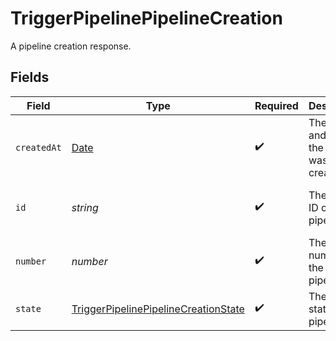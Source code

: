 # TriggerPipelinePipelineCreation

A pipeline creation response.


## Fields

| Field                                                                                                   | Type                                                                                                    | Required                                                                                                | Description                                                                                             | Example                                                                                                 |
| ------------------------------------------------------------------------------------------------------- | ------------------------------------------------------------------------------------------------------- | ------------------------------------------------------------------------------------------------------- | ------------------------------------------------------------------------------------------------------- | ------------------------------------------------------------------------------------------------------- |
| `createdAt`                                                                                             | [Date](https://developer.mozilla.org/en-US/docs/Web/JavaScript/Reference/Global_Objects/Date)           | :heavy_check_mark:                                                                                      | The date and time the pipeline was created.                                                             |                                                                                                         |
| `id`                                                                                                    | *string*                                                                                                | :heavy_check_mark:                                                                                      | The unique ID of the pipeline.                                                                          | 5034460f-c7c4-4c43-9457-de07e2029e7b                                                                    |
| `number`                                                                                                | *number*                                                                                                | :heavy_check_mark:                                                                                      | The number of the pipeline.                                                                             | 25                                                                                                      |
| `state`                                                                                                 | [TriggerPipelinePipelineCreationState](../../models/operations/triggerpipelinepipelinecreationstate.md) | :heavy_check_mark:                                                                                      | The current state of the pipeline.                                                                      |                                                                                                         |